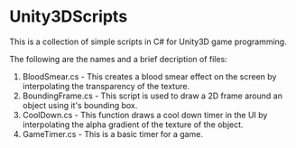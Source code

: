 Unity3DScripts
==============

This is a collection of simple scripts in C# for Unity3D game programming.

The following are the names and a brief decription of files:

1) BloodSmear.cs - This creates a blood smear effect on the screen by interpolating the transparency of the texture.
2) BoundingFrame.cs - This script is used to draw a 2D frame around an object using it's bounding box.
3) CoolDown.cs - This function draws a cool down timer in the UI by interpolating the alpha gradient of the texture of the object.
4) GameTimer.cs - This is a basic timer for a game.
